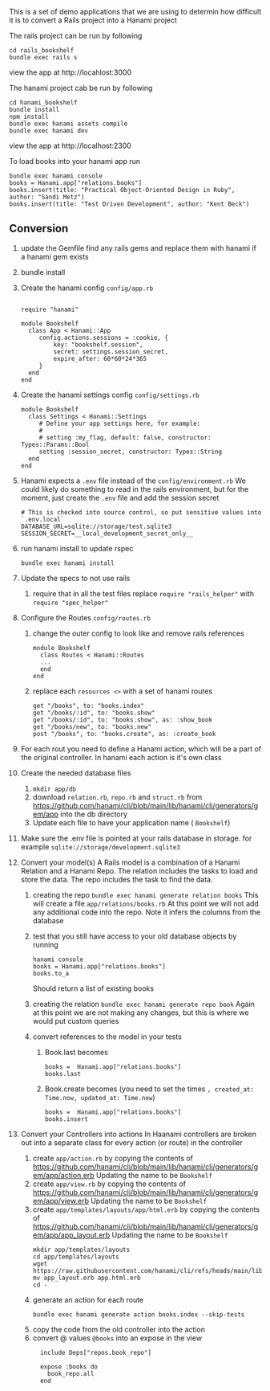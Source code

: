 This is a set of demo applications that we are using to determin how difficult it is to convert a Rails project into a Hanami project

The rails project can be run by following
```
cd rails_bookshelf
bundle exec rails s
```
view the app at http://locahlost:3000

The hanami project cab be run by following
```
cd hanami_bookshelf
bundle install
npm install
bundle exec hanami assets compile
bundle exec hanami dev
```
view the app at http://localhost:2300

To load books into your hanami app run
```
bundle exec hanami console
books = Hanami.app["relations.books"]
books.insert(title: "Practical Object-Oriented Design in Ruby", author: "Sandi Metz")
books.insert(title: "Test Driven Development", author: "Kent Beck")
```

## Conversion

1. update the Gemfile
  find any rails gems and replace them with hanami if a hanami gem exists

1. bundle install
  
1. Create the hanami config `config/app.rb`
   ```

   require "hanami"

   module Bookshelf
     class App < Hanami::App
        config.actions.sessions = :cookie, {
            key: "bookshelf.session",
            secret: settings.session_secret,
            expire_after: 60*60*24*365
        }
     end
   end
   ```
  
1. Create the hanami settings config `config/settings.rb`
   ```
   module Bookshelf
     class Settings < Hanami::Settings
        # Define your app settings here, for example:
        #
        # setting :my_flag, default: false, constructor: Types::Params::Bool
        setting :session_secret, constructor: Types::String
     end
   end
   ```

1. Hanami expects a `.env` file instead of the `config/environment.rb`  We could likely do something to read in the rails environment, but for the moment, just create the `.env` file and add the session secret
   ```
   # This is checked into source control, so put sensitive values into `.env.local`
   DATABASE_URL=sqlite://storage/test.sqlite3
   SESSION_SECRET=__local_development_secret_only__
   ```

1. run hanami install to update rspec
   ```
   bundle exec hanami install
   ```

1. Update the specs to not use rails
   1. require that in all the test files
      replace `require "rails_helper"` with `require "spec_helper"` 

1. Configure the Routes `config/routes.rb`
   1. change the outer config to look like and remove rails references
      ```
      module Bookshelf
        class Routes < Hanami::Routes
        ...
        end
      end
      ```
   1. replace each `resources <>` with a set of hanami routes
      ```
      get "/books", to: "books.index"
      get "/books/:id", to: "books.show"
      get "/books/:id", to: "books.show", as: :show_book
      get "/books/new", to: "books.new"
      post "/books", to: "books.create", as: :create_book
      ```

1. For each rout you need to define a Hanami action, which will be a part of the original controller.  In hanami each action is it's own class


1. Create the needed database files
   1. `mkdir app/db`
   1. download `relation.rb`, `repo.rb` and `struct.rb` from https://github.com/hanami/cli/blob/main/lib/hanami/cli/generators/gem/app into the db directory
   1. Update each file to have your application name ( `Bookshelf`)

1. Make sure the .env file is pointed at your rails database in storage. for example `sqlite://storage/development.sqlite3`

1. Convert your model(s)
  A Rails model is a combination of a Hanami Relation and a Hanami Repo.  The relation includes the tasks to load and store the data.  The repo includes the task to find the data.
   1. creating the repo `bundle exec hanami generate relation books`
     This will create a file `app/relations/books.rb`
     At this point we will not add any additional code into the repo.  Note it infers the columns from the database

     1. test that you still have access to your old database objects by running
        ```
        hanami console
        books = Hanami.app["relations.books"]
        books.to_a
        ```
        Should return a list of existing books
   1. creating the relation `bundle exec hanami generate repo book`
       Again at this point we are not making any changes, but this is where we would put custom queries
   1. convert references to the model in your tests
      1. Book.last becomes
         ```
         books =  Hanami.app["relations.books"]
         books.last
         ```
      1. Book.create becomes (you need to set the times `, created_at: Time.now, updated_at: Time.now`)
         ```
         books =  Hanami.app["relations.books"]
         books.insert
         ```
1. Convert your Controllers into actions
   In Haanami controllers are broken out into a separate class for every action (or route) in the controller
   1. create `app/action.rb` by copying the contents of https://github.com/hanami/cli/blob/main/lib/hanami/cli/generators/gem/app/action.erb Updating the name to be `Bookshelf`
   1. create `app/view.rb` by copying the contents of https://github.com/hanami/cli/blob/main/lib/hanami/cli/generators/gem/app/view.erb Updating the name to be `Bookshelf`
   1. create `app/templates/layouts/app/html.erb` by copying the contents of https://github.com/hanami/cli/blob/main/lib/hanami/cli/generators/gem/app/app_layout.erb Updating the name to be `Bookshelf`
      ```
      mkdir app/templates/layouts 
      cd app/templates/layouts
      wget https://raw.githubusercontent.com/hanami/cli/refs/heads/main/lib/hanami/cli/generators/gem/app/app_layout.erb
      mv app_layout.erb app.html.erb
      cd -
      ```
   1. generate an action for each route
      ```
      bundle exec hanami generate action books.index --skip-tests
      ```
   1. copy the code from the old controller into the action
   1. convert @ values `@books` into an expose in the view
      ```
        include Deps["repos.book_repo"]

        expose :books do
          book_repo.all
        end
      ```

